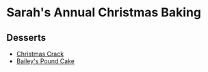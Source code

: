 # Sarah's Annual Christmas Baking
## Desserts
* [Christmas Crack](../desserts/christmas-crack.md)
* [Bailey's Pound Cake](../desserts/baileys-pound-cake.md)